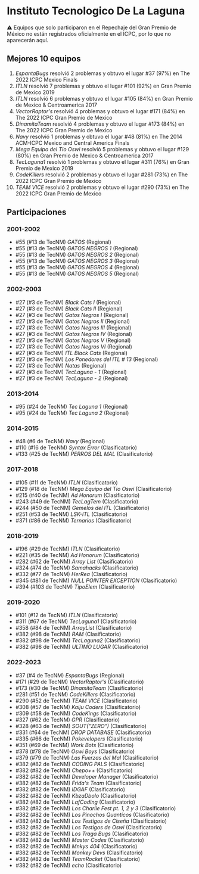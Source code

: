 # Instituto Tecnologico De La Laguna

:warning: Equipos que solo participaron en el Repechaje del Gran Premio de México no están registrados oficialmente en el ICPC, por lo que no aparecerán aquí.

## Mejores 10 equipos

1. _EspantaBugs_ resolvió 2 problemas y obtuvo el lugar #37 (97%) en The 2022 ICPC Mexico Finals
1. _ITLN_ resolvió 7 problemas y obtuvo el lugar #101 (92%) en Gran Premio de Mexico 2019
1. _ITLN_ resolvió 6 problemas y obtuvo el lugar #105 (84%) en Gran Premio de Mexico & Centroamerica 2017
1. _VectorRaptor's_ resolvió 4 problemas y obtuvo el lugar #171 (84%) en The 2022 ICPC Gran Premio de Mexico
1. _DinamitaTeam_ resolvió 4 problemas y obtuvo el lugar #173 (84%) en The 2022 ICPC Gran Premio de Mexico
1. _Navy_ resolvió 1 problemas y obtuvo el lugar #48 (81%) en The 2014 ACM-ICPC Mexico and Central America Finals
1. _Mega Equipo del Tio Oswi_ resolvió 5 problemas y obtuvo el lugar #129 (80%) en Gran Premio de Mexico & Centroamerica 2017
1. _TecLaguna1_ resolvió 1 problemas y obtuvo el lugar #311 (76%) en Gran Premio de Mexico 2019
1. _CodeKillers_ resolvió 2 problemas y obtuvo el lugar #281 (73%) en The 2022 ICPC Gran Premio de Mexico
1. _TEAM VICE_ resolvió 2 problemas y obtuvo el lugar #290 (73%) en The 2022 ICPC Gran Premio de Mexico

## Participaciones

### 2001-2002

- #55 (#13 de TecNM) _GATOS_ (Regional)
- #55 (#13 de TecNM) _GATOS NEGROS 1_ (Regional)
- #55 (#13 de TecNM) _GATOS NEGROS 2_ (Regional)
- #55 (#13 de TecNM) _GATOS NEGROS 3_ (Regional)
- #55 (#13 de TecNM) _GATOS NEGROS 4_ (Regional)
- #55 (#13 de TecNM) _GATOS NEGROS 5_ (Regional)

### 2002-2003

- #27 (#3 de TecNM) _Black Cats I_ (Regional)
- #27 (#3 de TecNM) _Black Cats II_ (Regional)
- #27 (#3 de TecNM) _Gatos Negros I_ (Regional)
- #27 (#3 de TecNM) _Gatos Negros II_ (Regional)
- #27 (#3 de TecNM) _Gatos Negros III_ (Regional)
- #27 (#3 de TecNM) _Gatos Negros IV_ (Regional)
- #27 (#3 de TecNM) _Gatos Negros V_ (Regional)
- #27 (#3 de TecNM) _Gatos Negros VI_ (Regional)
- #27 (#3 de TecNM) _ITL Black Cats_ (Regional)
- #27 (#3 de TecNM) _Los Ponedores del ITL # 13_ (Regional)
- #27 (#3 de TecNM) _Natas_ (Regional)
- #27 (#3 de TecNM) _TecLaguna - 1_ (Regional)
- #27 (#3 de TecNM) _TecLaguna - 2_ (Regional)

### 2013-2014

- #95 (#24 de TecNM) _Tec Laguna 1_ (Regional)
- #95 (#24 de TecNM) _Tec Laguna 2_ (Regional)

### 2014-2015

- #48 (#6 de TecNM) _Navy_ (Regional)
- #110 (#16 de TecNM) _Syntax Error_ (Clasificatorio)
- #133 (#25 de TecNM) _PERROS DEL MAL_ (Clasificatorio)

### 2017-2018

- #105 (#11 de TecNM) _ITLN_ (Clasificatorio)
- #129 (#18 de TecNM) _Mega Equipo del Tio Oswi_ (Clasificatorio)
- #215 (#40 de TecNM) _Ad Honorum_ (Clasificatorio)
- #243 (#49 de TecNM) _TecLagTem_ (Clasificatorio)
- #244 (#50 de TecNM) _Gemelos del ITL_ (Clasificatorio)
- #251 (#53 de TecNM) _LSK-ITL_ (Clasificatorio)
- #371 (#86 de TecNM) _Ternarios_ (Clasificatorio)

### 2018-2019

- #196 (#29 de TecNM) _ITLN_ (Clasificatorio)
- #221 (#35 de TecNM) _Ad Honorum_ (Clasificatorio)
- #282 (#62 de TecNM) _Array List_ (Clasificatorio)
- #324 (#74 de TecNM) _Samahacks_ (Clasificatorio)
- #332 (#77 de TecNM) _HerRea_ (Clasificatorio)
- #345 (#81 de TecNM) _NULL POINTER EXCEPTION_ (Clasificatorio)
- #394 (#103 de TecNM) _TipoElem_ (Clasificatorio)

### 2019-2020

- #101 (#12 de TecNM) _ITLN_ (Clasificatorio)
- #311 (#67 de TecNM) _TecLaguna1_ (Clasificatorio)
- #358 (#84 de TecNM) _ArrayList_ (Clasificatorio)
- #382 (#98 de TecNM) _RAM_ (Clasificatorio)
- #382 (#98 de TecNM) _TecLaguna2_ (Clasificatorio)
- #382 (#98 de TecNM) _ULTIMO LUGAR_ (Clasificatorio)

### 2022-2023

- #37 (#4 de TecNM) _EspantaBugs_ (Regional)
- #171 (#29 de TecNM) _VectorRaptor's_ (Clasificatorio)
- #173 (#30 de TecNM) _DinamitaTeam_ (Clasificatorio)
- #281 (#51 de TecNM) _CodeKillers_ (Clasificatorio)
- #290 (#52 de TecNM) _TEAM VICE_ (Clasificatorio)
- #308 (#57 de TecNM) _Kaiju Coders_ (Clasificatorio)
- #309 (#58 de TecNM) _CodeKings_ (Clasificatorio)
- #327 (#62 de TecNM) _GPR_ (Clasificatorio)
- #328 (#63 de TecNM) _SOUT("ZERO")_ (Clasificatorio)
- #331 (#64 de TecNM) _DROP DATABASE_ (Clasificatorio)
- #335 (#66 de TecNM) _Pokevelopers_ (Clasificatorio)
- #351 (#69 de TecNM) _Work Bots_ (Clasificatorio)
- #378 (#78 de TecNM) _Oswi Boys_ (Clasificatorio)
- #379 (#79 de TecNM) _Las Fuerzas del Mal_ (Clasificatorio)
- #382 (#82 de TecNM) _CODING PALS_ (Clasificatorio)
- #382 (#82 de TecNM) _Chepo++_ (Clasificatorio)
- #382 (#82 de TecNM) _Developer Manager_ (Clasificatorio)
- #382 (#82 de TecNM) _Frida's Team_ (Clasificatorio)
- #382 (#82 de TecNM) _IDGAF_ (Clasificatorio)
- #382 (#82 de TecNM) _KbzaDbolo_ (Clasificatorio)
- #382 (#82 de TecNM) _LafCoding_ (Clasificatorio)
- #382 (#82 de TecNM) _Los Charlie Fest pt. 1, 2 y 3_ (Clasificatorio)
- #382 (#82 de TecNM) _Los Pinochos Quanticos_ (Clasificatorio)
- #382 (#82 de TecNM) _Los Testigos de Ciseña_ (Clasificatorio)
- #382 (#82 de TecNM) _Los Testigos de Oswi_ (Clasificatorio)
- #382 (#82 de TecNM) _Los Traga Bugs_ (Clasificatorio)
- #382 (#82 de TecNM) _Master Codes_ (Clasificatorio)
- #382 (#82 de TecNM) _Mnkys 404_ (Clasificatorio)
- #382 (#82 de TecNM) _Monkey Devs_ (Clasificatorio)
- #382 (#82 de TecNM) _TeamRocket_ (Clasificatorio)
- #382 (#82 de TecNM) _echo_ (Clasificatorio)



